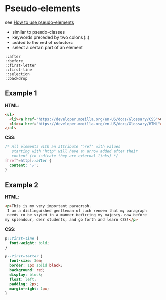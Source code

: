 # Pseudo-elements

see [How to use pseudo-elements](https://developer.mozilla.org/en-US/docs/Learn/CSS/Introduction_to_CSS/Pseudo-classes_and_pseudo-elements#Pseudo-elements)

- similar to pseudo-classes
- keywords preceded by two colons (::)
- added to the end of selectors
- select a certain part of an element

```
::after
::before
::first-letter
::first-line
::selection
::backdrop
```

## Example 1

**HTML**:

```html
<ul>
  <li><a href="https://developer.mozilla.org/en-US/docs/Glossary/CSS">CSS</a> defined in the MDN glossary.</li>
  <li><a href="https://developer.mozilla.org/en-US/docs/Glossary/HTML">HTML</a> defined in the MDN glossary.</li>
</ul>
```

**CSS**:

```css
/* All elements with an attribute "href" with values
   starting with "http" will have an arrow added after their
   content (to indicate they are external links) */
[href^=http]::after {
  content: '⤴';
}
```

## Example 2

**HTML**:

```html
<p>This is my very important paragraph.
 I am a distinguished gentleman of such renown that my paragraph
 needs to be styled in a manner befitting my majesty. Bow before
my splendour, dear students, and go forth and learn CSS!</p>
```

**CSS**:

```css
p::first-line {
  font-weight: bold;
}

p::first-letter {
  font-size: 3em;
  border: 1px solid black;
  background: red;
  display: block;
  float: left;
  padding: 2px;
  margin-right: 4px;
}
```